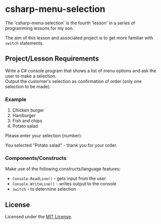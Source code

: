 # csharp-menu-selection
The 'csharp-menu-selection' is the fourth 'lesson' in a series of programming lessons for my son.

The aim of this lesson and associated project is to get more familiar with ```switch``` statements.

## Project/Lesson Requirements
Write a C# console program that shows a list of menu options and ask the user to make a selection.  
Output the customer's selection as confirmation of order (only one selection to be made).
 
### Example 
1. Chicken burger
2. Hamburger
3. Fish and chips
4. Potato salad

Please enter your selection (number): 

You selected "Potato salad" - thank you for your order.

### Components/Constructs
Make use of the following constructs/language features:
- ```Console.ReadLine()``` - gets input from the user
- ```Console.WriteLine()``` - writes output to the console
- ```switch``` - to determine selection

## License
Licensed under the [MIT License](./LICENSE).
